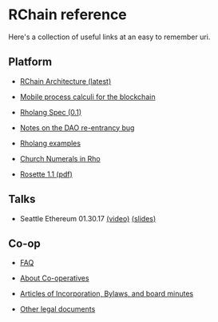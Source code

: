 # RChain reference

Here's a collection of useful links at an easy to remember uri.

## Platform

* [RChain Architecture (latest)](http://rchain-architecture.readthedocs.io/)

* [Mobile process calculi for the blockchain](http://mobile-process-calculi-for-programming-the-new-blockchain.rtfd.io/)

* [Rholang Spec (0.1)](https://docs.google.com/document/d/1gnBCGe6KLjYnahktmPSm_-8V4jX53Zk10J-KFQl7mf8/edit)

* [Notes on the DAO re-entrancy bug](https://docs.google.com/document/d/1sGlObhGhoEizBXC30Ww4h1KHKGkmcy4NiCKitIBqiUg/edit?usp=sharing)

* [Rholang examples](https://github.com/rchain/Rholang/tree/DAO/examples/RTE)

* [Church Numerals in Rho](https://docs.google.com/document/d/1rbvKyd7dNxWiWn-nKbMYMPPtxEbOahah8w1H_x3JV0s/)

* [Rosette 1.1 (pdf)](https://github.com/rchain/reference/blob/master/docs/Rosette-1.1.pdf)

## Talks

* Seattle Ethereum 01.30.17 [(video)](https://youtu.be/3kyXqchEdLc) [(slides)](https://drive.google.com/file/d/0B5I9qM5f_1cfMjY0bVgwTVFvLWM/view)

## Co-op

* [FAQ](https://github.com/rchain/reference/blob/master/faq.md)

* [About Co-operatives](http://www.prout.org/pna/cooperatives.html)

* [Articles of Incorporation, Bylaws, and board minutes](https://github.com/rchain/board)

* [Other legal documents](https://github.com/rchain/legaldocs)
